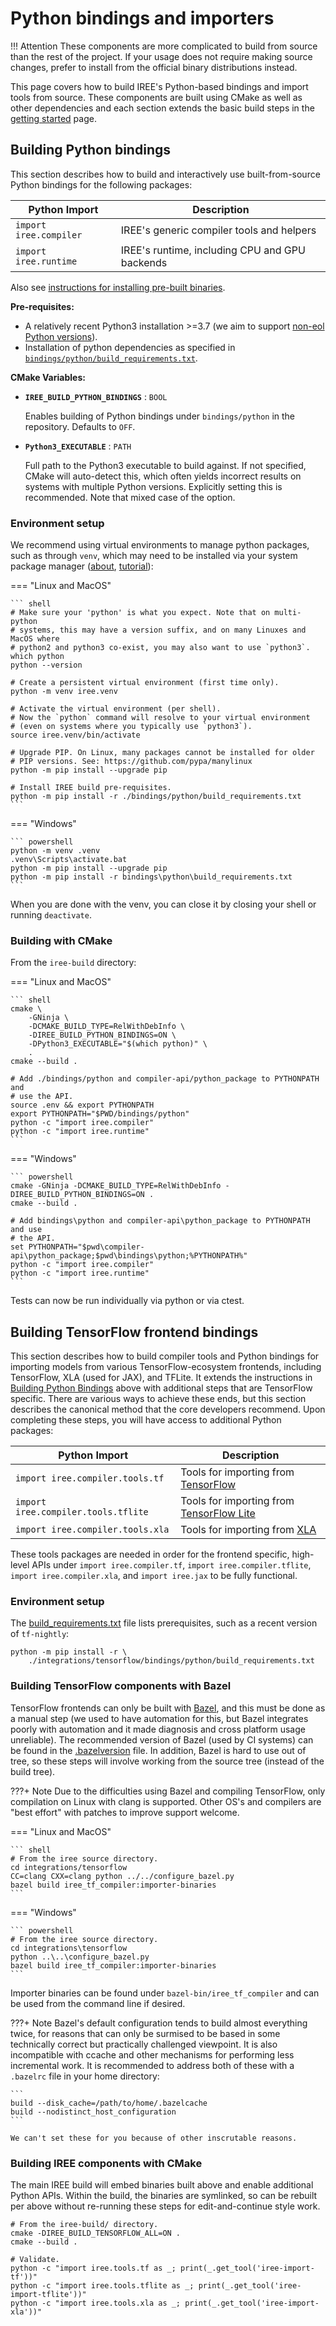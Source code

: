 # Python bindings and importers

!!! Attention
    These components are more complicated to build from source than the rest of
    the project. If your usage does not require making source changes, prefer
    to install from the official binary distributions instead.

This page covers how to build IREE's Python-based bindings and import tools from
source. These components are built using CMake as well as other dependencies and
each section extends the basic build steps in the
[getting started](./getting-started.md) page.

## Building Python bindings

This section describes how to build and interactively use built-from-source
Python bindings for the following packages:

| Python Import          | Description                                    |
|------------------------|------------------------------------------------|
| `import iree.compiler` | IREE's generic compiler tools and helpers      |
| `import iree.runtime`  | IREE's runtime, including CPU and GPU backends |

Also see [instructions for installing pre-built binaries](../bindings/python.md).

**Pre-requisites:**

* A relatively recent Python3 installation >=3.7 (we aim to support
  [non-eol Python versions](https://endoflife.date/python)).
* Installation of python dependencies as specified in
  [`bindings/python/build_requirements.txt`](https://github.com/google/iree/blob/main/bindings/python/build_requirements.txt).

**CMake Variables:**

* **`IREE_BUILD_PYTHON_BINDINGS`** : `BOOL`

    Enables building of Python bindings under `bindings/python` in the repository.
    Defaults to `OFF`.

* **`Python3_EXECUTABLE`** : `PATH`

    Full path to the Python3 executable to build against. If not specified, CMake
    will auto-detect this, which often yields incorrect results on systems
    with multiple Python versions. Explicitly setting this is recommended.
    Note that mixed case of the option.

### Environment setup

We recommend using virtual environments to manage python packages, such
as through `venv`, which may need to be installed via your system
package manager ([about](https://docs.python.org/3/library/venv.html),
[tutorial](https://docs.python.org/3/tutorial/venv.html)):

=== "Linux and MacOS"

    ``` shell
    # Make sure your 'python' is what you expect. Note that on multi-python
    # systems, this may have a version suffix, and on many Linuxes and MacOS where
    # python2 and python3 co-exist, you may also want to use `python3`.
    which python
    python --version

    # Create a persistent virtual environment (first time only).
    python -m venv iree.venv

    # Activate the virtual environment (per shell).
    # Now the `python` command will resolve to your virtual environment
    # (even on systems where you typically use `python3`).
    source iree.venv/bin/activate

    # Upgrade PIP. On Linux, many packages cannot be installed for older
    # PIP versions. See: https://github.com/pypa/manylinux
    python -m pip install --upgrade pip

    # Install IREE build pre-requisites.
    python -m pip install -r ./bindings/python/build_requirements.txt
    ```

=== "Windows"

    ``` powershell
    python -m venv .venv
    .venv\Scripts\activate.bat
    python -m pip install --upgrade pip
    python -m pip install -r bindings\python\build_requirements.txt
    ```

When you are done with the venv, you can close it by closing your shell
or running `deactivate`.

### Building with CMake

From the `iree-build` directory:

=== "Linux and MacOS"

    ``` shell
    cmake \
        -GNinja \
        -DCMAKE_BUILD_TYPE=RelWithDebInfo \
        -DIREE_BUILD_PYTHON_BINDINGS=ON \
        -DPython3_EXECUTABLE="$(which python)" \
        .
    cmake --build .

    # Add ./bindings/python and compiler-api/python_package to PYTHONPATH and
    # use the API.
    source .env && export PYTHONPATH
    export PYTHONPATH="$PWD/bindings/python"
    python -c "import iree.compiler"
    python -c "import iree.runtime"
    ```

=== "Windows"

    ``` powershell
    cmake -GNinja -DCMAKE_BUILD_TYPE=RelWithDebInfo -DIREE_BUILD_PYTHON_BINDINGS=ON .
    cmake --build .

    # Add bindings\python and compiler-api\python_package to PYTHONPATH and use
    # the API.
    set PYTHONPATH="$pwd\compiler-api\python_package;$pwd\bindings\python;%PYTHONPATH%"
    python -c "import iree.compiler"
    python -c "import iree.runtime"
    ```

Tests can now be run individually via python or via ctest.

## Building TensorFlow frontend bindings

This section describes how to build compiler tools and Python bindings for
importing models from various TensorFlow-ecosystem frontends, including
TensorFlow, XLA (used for JAX), and TFLite. It extends the instructions in
[Building Python Bindings](#building-python-bindings) above with additional
steps that are TensorFlow specific. There are various ways to achieve these
ends, but this section describes the canonical method that the core
developers recommend. Upon completing these steps, you will have access to
additional Python packages:

| Python Import                       | Description                                                                 |
|-------------------------------------|-----------------------------------------------------------------------------|
| `import iree.compiler.tools.tf`     | Tools for importing from [TensorFlow](https://www.tensorflow.org/)          |
| `import iree.compiler.tools.tflite` | Tools for importing from [TensorFlow Lite](https://www.tensorflow.org/lite) |
| `import iree.compiler.tools.xla`    | Tools for importing from [XLA](https://www.tensorflow.org/xla)              |

These tools packages are needed in order for the frontend specific, high-level
APIs under `import iree.compiler.tf`, `import iree.compiler.tflite`,
`import iree.compiler.xla`, and `import iree.jax` to be fully functional.

### Environment setup

The
[build_requirements.txt](https://github.com/google/iree/blob/main/integrations/tensorflow/bindings/python/build_requirements.txt)
file lists prerequisites, such as a recent version of `tf-nightly`:

```shell
python -m pip install -r \
    ./integrations/tensorflow/bindings/python/build_requirements.txt
```

### Building TensorFlow components with Bazel

TensorFlow frontends can only be built with [Bazel](https://bazel.build/),
and this must be done as a manual step (we used to have automation for this,
but Bazel integrates poorly with automation and it made diagnosis and cross
platform usage unreliable). The recommended version of Bazel (used by CI
systems) can be found in the
[.bazelversion](https://github.com/google/iree/blob/main/.bazelversion)
file. In addition, Bazel is hard to use out of tree, so these steps will
involve working from the source tree (instead of the build tree).

???+ Note
    Due to the difficulties using Bazel and compiling TensorFlow, only
    compilation on Linux with clang is supported. Other OS's and compilers are
    "best effort" with patches to improve support welcome.

=== "Linux and MacOS"

    ``` shell
    # From the iree source directory.
    cd integrations/tensorflow
    CC=clang CXX=clang python ../../configure_bazel.py
    bazel build iree_tf_compiler:importer-binaries
    ```

=== "Windows"

    ``` powershell
    # From the iree source directory.
    cd integrations\tensorflow
    python ..\..\configure_bazel.py
    bazel build iree_tf_compiler:importer-binaries
    ```

Importer binaries can be found under `bazel-bin/iree_tf_compiler` and can
be used from the command line if desired.


???+ Note
    Bazel's default configuration tends to build almost everything twice,
    for reasons that can only be surmised to be based in some technically
    correct but practically challenged viewpoint. It is also incompatible with
    ccache and other mechanisms for performing less incremental work. It is
    recommended to address both of these with a `.bazelrc` file in your
    home directory:

    ```
    build --disk_cache=/path/to/home/.bazelcache
    build --nodistinct_host_configuration
    ```

    We can't set these for you because of other inscrutable reasons.

### Building IREE components with CMake

The main IREE build will embed binaries built above and enable additional
Python APIs. Within the build, the binaries are symlinked, so can be
rebuilt per above without re-running these steps for edit-and-continue
style work.

``` shell
# From the iree-build/ directory.
cmake -DIREE_BUILD_TENSORFLOW_ALL=ON .
cmake --build .

# Validate.
python -c "import iree.tools.tf as _; print(_.get_tool('iree-import-tf'))"
python -c "import iree.tools.tflite as _; print(_.get_tool('iree-import-tflite'))"
python -c "import iree.tools.xla as _; print(_.get_tool('iree-import-xla'))"
```
